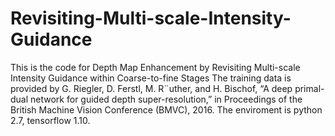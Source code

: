 # Revisiting-Multi-scale-Intensity-Guidance
This is the code for Depth Map Enhancement by Revisiting Multi-scale Intensity Guidance within Coarse-to-fine Stages
The training data is provided by G. Riegler, D. Ferstl, M. R¨uther, and H. Bischof, “A deep primal-dual network for guided depth super-resolution,” in Proceedings of the British Machine Vision Conference (BMVC), 2016.
The enviroment is python 2.7, tensorflow 1.10.
